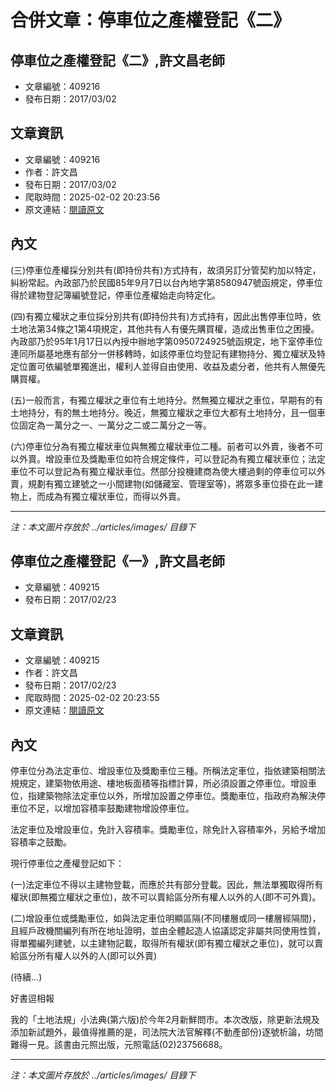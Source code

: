 # 合併文章：停車位之產權登記《二》

## 停車位之產權登記《二》,許文昌老師
- 文章編號：409216
- 發布日期：2017/03/02


## 文章資訊
- 文章編號：409216
- 作者：許文昌
- 發布日期：2017/03/02
- 爬取時間：2025-02-02 20:23:56
- 原文連結：[閱讀原文](https://real-estate.get.com.tw/Columns/detail.aspx?no=409216)

## 內文
(三)停車位產權採分別共有(即持份共有)方式持有，故須另訂分管契約加以特定，糾紛常起。內政部乃於民國85年9月7日以台內地字第8580947號函規定，停車位得於建物登記簿編號登記，停車位產權始走向特定化。

(四)有獨立權狀之車位採分別共有(即持份共有)方式持有，因此出售停車位時，依土地法第34條之1第4項規定，其他共有人有優先購買權，造成出售車位之困擾。內政部乃於95年1月17日以內授中辦地字第0950724925號函規定，地下室停車位連同所屬基地應有部分一併移轉時，如該停車位均登記有建物持分、獨立權狀及特定位置可依編號單獨進出，權利人並得自由使用、收益及處分者，他共有人無優先購買權。

(五)一般而言，有獨立權狀之車位有土地持分。然無獨立權狀之車位，早期有的有土地持分，有的無土地持分。晚近，無獨立權狀之車位大都有土地持分，且一個車位固定為一萬分之一、一萬分之二或二萬分之一等。

(六)停車位分為有獨立權狀車位與無獨立權狀車位二種。前者可以外賣，後者不可以外賣。增設車位及獎勵車位如符合規定條件，可以登記為有獨立權狀車位；法定車位不可以登記為有獨立權狀車位。然部分投機建商為使大樓過剩的停車位可以外賣，規劃有獨立建號之一小間建物(如儲藏室、管理室等)，將眾多車位掛在此一建物上，而成為有獨立權狀車位，而得以外賣。

---
*注：本文圖片存放於 ../articles/images/ 目錄下*


## 停車位之產權登記《一》,許文昌老師
- 文章編號：409215
- 發布日期：2017/02/23


## 文章資訊
- 文章編號：409215
- 作者：許文昌
- 發布日期：2017/02/23
- 爬取時間：2025-02-02 20:23:55
- 原文連結：[閱讀原文](https://real-estate.get.com.tw/Columns/detail.aspx?no=409215)

## 內文
停車位分為法定車位、增設車位及獎勵車位三種。所稱法定車位，指依建築相關法規規定，建築物依用途、樓地板面積等指標計算，所必須設置之停車位。增設車位，指建築物除法定車位以外，所增加設置之停車位。獎勵車位，指政府為解決停車位不足，以增加容積率鼓勵建物增設停車位。

法定車位及增設車位，免計入容積率。獎勵車位，除免計入容積率外，另給予增加容積率之鼓勵。

現行停車位之產權登記如下：

(一)法定車位不得以主建物登載，而應於共有部分登載。因此，無法單獨取得所有權狀(即無獨立權狀之車位)，故不可以賣給區分所有權人以外的人(即不可外賣)。

(二)增設車位或獎勵車位，如與法定車位明顯區隔(不同樓層或同一樓層經隔間)，且經戶政機關編列有所在地址證明，並由全體起造人協議認定非屬共同使用性質，得單獨編列建號，以主建物記載，取得所有權狀(即有獨立權狀之車位)，就可以賣給區分所有權人以外的人(即可以外賣)

(待續…)

好書逗相報

我的「土地法規」小法典(第六版)於今年2月新鮮問市。本次改版，除更新法規及添加新試題外，最值得推薦的是，司法院大法官解釋(不動產部份)逐號析論，坊間難得一見。該書由元照出版，元照電話(02)23756688。

---
*注：本文圖片存放於 ../articles/images/ 目錄下*


